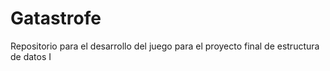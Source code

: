 # Gatastrofe
Repositorio para el desarrollo del juego para el proyecto final de estructura de datos I
